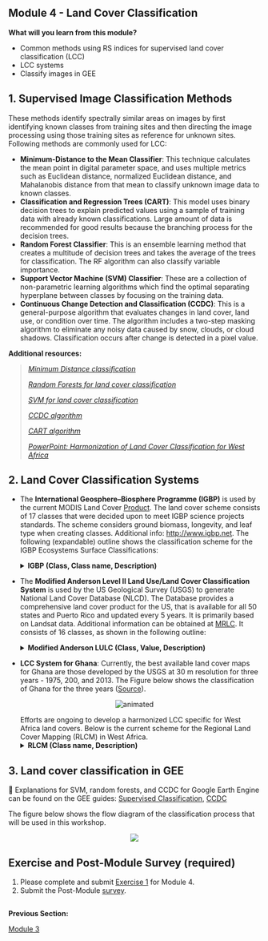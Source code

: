 ## Module 4 - Land Cover Classification
**What will you learn from this module?**
- Common methods using RS indices for supervised land cover classification (LCC)
- LCC systems
- Classify images in GEE 

## 1. Supervised Image Classification Methods
These methods identify spectrally similar areas on images by first identifying known classes from training sites and then directing the image processing using those training sites as reference for unknown sites. Following methods are commonly used for LCC:
- **Minimum-Distance to the Mean Classifier**: This technique calculates the mean point in digital parameter space, and uses multiple metrics such as Euclidean distance, normalized Euclidean distance, and Mahalanobis distance from that mean to classify unknown image data to known classes. 
- **Classification and Regression Trees (CART)**: This model uses binary decision trees to explain predicted values using a sample of training data with already known classifications. Large amount of data is recommended for good results because the branching process for the decision trees. 
- **Random Forest Classifier**: This is an ensemble learning method that creates a multitude of decision trees and takes the average of the trees for classification. The RF algorithm can also classify variable importance. 
- **Support Vector Machine (SVM) Classifier**: These are a collection of non-parametric learning algorithms which find the optimal separating hyperplane between classes by focusing on the training data. 
- **Continuous Change Detection and Classification (CCDC)**: This is a general-purpose algorithm that evaluates changes in land cover, land use, or condition over time. The algorithm includes a two-step masking algorithm to eliminate any noisy data caused by snow, clouds, or cloud shadows. Classification occurs after change is detected in a pixel value. 

<b>Additional resources: </b>
<blockquote>
 <p><cite><a href="https://docs.lib.purdue.edu/larstech/25/"rel="external">Minimum Distance classification</a></cite></p>
 <p><cite><a href="https://www.sciencedirect.com/science/article/pii/S0167865505002242"rel="external">Random Forests for land cover classification</a></cite></p>
 <p><cite><a href="https://www.tandfonline.com/doi/abs/10.1080/01431160110040323"rel="external">SVM for land cover classification</a></cite></p>
 <p><cite><a href="https://sites.bu.edu/measures/project-methods/change-detection-and-classification-algorithm/">CCDC algorithm</a></cite></p>
 <p><cite><a href="https://wiki.q-researchsoftware.com/wiki/Machine_Learning_-_Classification_And_Regression_Trees_(CART)">CART algorithm</a></cite></p>
 <p><cite><a href = "https://github.com/SERVIR-WA/GALUP/files/7573041/GALUP-GLanCE-Classification.pptx">PowerPoint: Harmonization of Land Cover Classification for West Africa</a></cite></p>
</blockquote>



## 2. Land Cover Classification Systems 
- The **International Geosphere–Biosphere Programme (IGBP)** is used by the current MODIS Land Cover [Product](https://modis.gsfc.nasa.gov/data/dataprod/mod12.php). The land cover scheme consists of 17 classes that were decided upon to meet IGBP science projects standards. The scheme considers ground biomass, longevity, and leaf type when creating classes. Additional info: http://www.igbp.net. The following (expandable) outline shows the classification scheme for the IGBP Ecosystems Surface Classifications:
 <ul>
 <details>
 <summary> <b> IGBP (Class, Class name, Description) </b> </summary>
 
1. **Evergreen needleleaf forests** - Lands dominated by needleleaf woody vegetation with a percent cover >60% and height exceeding 2m. Almost all trees remain green all year. Canopy is never without green foliage.
  
2. **Evergreen broadleaf forests** - Lands dominated by broadleaf woody vegetation with a percent cover >60% and height exceeding 2m. Almost all trees and shrubs remain green year-round. Canopy is never without green foliage.
  
3. **Deciduous needleleaf forests** - Lands dominated by woody vegetation with a percent cover >60% and height exceeding 2m. Consists of seasonal needleleaf tree communities with an annual cycle of leaf-on and leaf-off periods.
  
4. **Deciduous broadleaf forests** - Lands dominated by woody vegetation with a percent cover >60% and height exceeding 2m. Consists of broadleaf tree communities with an annual cycle of leaf-on and leaf-off periods
  
5. **Mixed forests** - Lands dominated by trees with a percent cover >60% and height exceeding 2m. Consists of tree communities with interspersed mixtures or mosaics of the other four forest types. None of the forest types exceeds 60% of landscape.
  
6. **Closed shrublands** Lands with woody vegetation less than 2m tall and with shrub canopy cover >60%. The shrub foliage can be either evergreen or deciduous.
  
7. **Open shrublands** - Lands with woody vegetation less than 2m tall and with shrub canopy cover between 10% and 60%. The shrub foliage can be either evergreen or deciduous.
  
8. **Woody savannas** - Lands with herbaceous and other understory systems, and with forest canopy cover between 30% and 60%. The forest cover height exceeds 2m.
  
9. **Savannas** - Lands with herbaceous and other understory systems, and with forest canopy cover between 10% and 30%. The forest cover height exceeds 2m.
  
10. **Grasslands** - Lands with herbaceous types of cover. Tree and shrub cover is less than 10%.
  
11. **Permanent wetlands** - Lands with a permanent mixture of water and herbaceous or woody vegetation. The vegetation can be present either in salt, brackish, or fresh water.
  
12. **Croplands** - Lands covered with temporary crops followed by harvest and a bare soil period (e.g., single and multiple cropping systems). Note that perennial woody crops will be classified as the appropriate forest or shrub land cover type.
  
13. **Urban and built-up lands** - Land covered by buildings and other man-made structures.
  
14. **Cropland/natural vegetation mosaics** - Lands with a mosaic of croplands, forests, shrubland, and grasslands in which no one component comprises more than 60% of the landscape.
  
15. **Snow and ice** - Lands under snow/ice cover throughout the year.
  
16. **Barren** - Lands with exposed soil, sand, rocks, or snow and never have more
than 10% vegetated cover during any time of the year.
  
17. **Water bodies** -  Oceans, seas, lakes, reservoirs, and rivers. Can be either fresh or saltwater bodies.
</details>
</ul>

- The **Modified Anderson Level II Land Use/Land Cover Classification System** is used by the US Geological Survey (USGS) to generate National Land Cover Database (NLCD). The Database provides a comprehensive land cover product for the US, that is available for all 50 states and Puerto Rico and updated every 5 years. It is primarily based on Landsat data. Additional information can be obtained at [MRLC](https://www.mrlc.gov/data/legends/national-land-cover-database-2019-nlcd2019-legend).  It consists of 16 classes, as shown in the following outline: 
<ul> 
<details>
  <summary> <b> Modified Anderson LULC (Class, Value, Description) </b> </summary>
  
   _Water_
  
   - 11	**Open Water** - areas of open water, generally with less than 25% cover of vegetation or soil.
   
   - 12	**Perennial Ice/Snow** - areas characterized by a perennial cover of ice and/or snow, generally greater than 25% of total cover.   
  
 _Developed_
 
  - 21	**Developed, Open Space** - areas with a mixture of some constructed materials, but mostly vegetation in the form of lawn grasses. Impervious surfaces account for less than 20% of total cover. These areas most commonly include large-lot single-family housing units, parks, golf courses, and vegetation planted in developed settings for recreation, erosion control, or aesthetic purposes.
   
  - 22	**Developed, Low Intensity** - areas with a mixture of constructed materials and vegetation. Impervious surfaces account for 20% to 49% percent of total cover. These areas most commonly include single-family housing units.
   
  - 23	**Developed, Medium Intensity** - areas with a mixture of constructed materials and vegetation. Impervious surfaces account for 50% to 79% of the total cover. These areas most commonly include single-family housing units.
   
  - 24	**Developed High Intensity** - highly developed areas where people reside or work in high numbers. Examples include apartment complexes, row houses and commercial/industrial. Impervious surfaces account for 80% to 100% of the total cover.
  

   _Barren_ 
 
   - 31	**Barren Land (Rock/Sand/Clay)** - areas of bedrock, desert pavement, scarps, talus, slides, volcanic material, glacial debris, sand dunes, strip mines, gravel pits and      other accumulations of earthen material. Generally, vegetation accounts for less than 15% of total cover.
  
 _Forest_
   
  - 41	**Deciduous Forest** - areas dominated by trees generally greater than 5 meters tall, and greater than 20% of total vegetation cover. More than 75% of the tree species shed - foliage simultaneously in response to seasonal change.
   
  - 42	**Evergreen Forest** - areas dominated by trees generally greater than 5 meters tall, and greater than 20% of total vegetation cover. More than 75% of the tree species maintain their leaves all year. Canopy is never without green foliage.
   
  - 43	**Mixed Forest** - areas dominated by trees generally greater than 5 meters tall, and greater than 20% of total vegetation cover. Neither deciduous nor evergreen species are greater than 75% of total tree cover.  

_Shrubland_
   
  - 51 **Dwarf Scrub** - Alaska only areas dominated by shrubs less than 20 centimeters tall with shrub canopy typically greater than 20% of total vegetation. This type is often co-associated with grasses, sedges, herbs, and non-vascular vegetation.
   
  - 52	**Shrub/Scrub** - areas dominated by shrubs; less than 5 meters tall with shrub canopy typically greater than 20% of total vegetation. This class includes true shrubs, young trees in an early successional stage or trees stunted from environmental conditions. 
 
 
 _Herbaceous_
   
  - 71	**Grassland/Herbaceous** - areas dominated by gramanoid or herbaceous vegetation, generally greater than 80% of total vegetation. These areas are not subject to intensive management such as tilling, but can be utilized for grazing.
   
  - 72	**Sedge/Herbaceous** - Alaska only areas dominated by sedges and forbs, generally greater than 80% of total vegetation. This type can occur with significant other grasses or other grass like plants, and includes sedge tundra, and sedge tussock tundra.
   
  - 73	**Lichens** - Alaska only areas dominated by fruticose or foliose lichens generally greater than 80% of total vegetation.
   
  - 74	**Moss** - Alaska only areas dominated by mosses, generally greater than 80% of total vegetation.  
  
 _Planted/Cultivated_
   
  - 81	**Pasture/Hay** - areas of grasses, legumes, or grass-legume mixtures planted for livestock grazing or the production of seed or hay crops, typically on a perennial cycle. Pasture/hay vegetation accounts for greater than 20% of total vegetation.
   
  - 82	**Cultivated Crops** - areas used for the production of annual crops, such as corn, soybeans, vegetables, tobacco, and cotton, and also perennial woody crops such as orchards and vineyards. Crop vegetation accounts for greater than 20% of total vegetation. This class also includes all land being actively tilled.   

_Wetlands_
   
  - 90	**Woody Wetlands**- areas where forest or shrubland vegetation accounts for greater than 20% of vegetative cover and the soil or substrate is periodically saturated with or covered with water.
   
  - 95	**Emergent Herbaceous Wetlands** - areas where perennial herbaceous vegetation accounts for greater than 80% of vegetative cover and the soil or substrate is periodically saturated with or covered with water.
  
</details>
</ul>

- **LCC System for Ghana**: Currently, the best available land cover maps for Ghana are those developed by the USGS at 30 m resolution for three years - 1975, 200, and 2013. The Figure below shows the classification of Ghana for the three years ([Source](https://eros.usgs.gov/westafrica/land-cover/land-use-land-cover-and-trends-ghana)). 
</p>
<p align="center">
  <img src="https://user-images.githubusercontent.com/87503837/142496834-09496d67-12e2-44a8-93bc-69001f5dbea9.gif" alt="animated" />
</p>
<ul>
 Efforts are ongoing to develop a harmonized LCC specific for West Africa land covers. Below is the current scheme for the Regional Land Cover Mapping (RLCM) in West Africa.
 <details>
<summary> <b> RLCM (Class name, Description) </b> </summary>
  
-	**Forêt / Forest** - dense, closed canopy formation of evergreen or semi-evergreen broadleaf vegetation with a multiple strata structure that includes scattered emergent trees. Upper stratum of trees over 30 m tall. Understory composed of evergreen or semievergreen shrubs; herbaceous cover is discontinuous.
-	**Forêt Galerie & Formation Ripicole / Gallery Forest & Riparian Forest** - forest formations forming a band or corridor of dense vegetation along permanent or temporary watercourses; generally closed canopy and similar in structure to forest; their width, extent, and luxuriance depend on the width, and depth of the valleys they follow, as well as the depth and dynamics of the water table. Riparian forest is similar in structure but is found bordering the edges of streams and rivers.
-	**Forêt Dégradée / Degraded Forest** - dense, evergreen broadleaf forest with closed or partially closed canopy whose integrity has been degraded by logging or other forms of exploitation. Degraded forest can also be immature forest, or forest in various stages of regrowth after disturbance. Trees 10 to 30 m tall.
-	**Forêt Claire / Woodland** - open formations of small to medium height trees; tree height over 10 m and tree cover generally between 50 and 75 percent; canopies are often contiguous, with open areas between trees; grass understory can be scattered to dense, often associated with other herbaceous plants.
-	**Forêt Marécageuse / Swamp Forest** - open to dense forests associated with temporarily or permanently waterlogged soils; these forests are generally found in natural depressions, seasonally inundated.
-	**Plantation** - regular stands of trees planted for the purpose of producing food, beverages, vegetable oils, raw materials for industry, wood, or for protection against wind and water erosion.
-	**Mangrove** - coastal forests of stilted shrubs or trees bordering the ocean or coastal estuaries, composed of one or several mangrove species. 
-	**Fourré / Thicket** - dense stand of shrubs, often thorny, forming generally impenetrable cover, with minimal or no herbaceous ground cover.
-	**Savane / Savanna** - herbaceous vegetation with mainly grasses that generally exceed 80 cm in height; dominated by annual and perennial grasses typically associated with the Sudan and Guinea zones; ground cover often consumed by annual fires; woody vegetation is usually present. The savanna class includes several major types or subclasses, based on density of shrubs and trees; the land use/land cover maps do not distinguish between shrub savanna, tree savanna, and wooded savanna; nevertheless, it is useful to define them:
-	**Savane Herbacée / Herbaceous Savanna** - continuous herbaceous ground cover; trees and shrubs normally absent; this class is represented on the land use / land cover maps.
-	**Savane Sahélienne / Sahelian Short Grass Savanna** - scattered trees and shrubs (or only shrubs) with a continuous herbaceous understory usually dominated by annual grasses generally associated with the Sahelian zone; woody cover between 1 and 25 percent.
-	**Bowé** – flat, open surfaces that generally occur as lateritic plateaus; the skeletal, ferruginous soils form a hardened, impenetrable surface, generally absent of woody vegetation, but supporting varying quantities of herbaceous cover during the rainy season.
-	**Steppe** - open, discontinuous herbaceous ground cover, often mixed with shrubs and trees; insufficient cover to carry fire; scattered annual grasses accompanied by widely spaced perennials. 
-	**Surfaces Sableuses / Sandy Area** – beach sand or shifting mounds of sand, formed by wind; active dunes.
-	**Terrains Rocheux / Rocky Land** - areas of rocky surfaces or outcrops, consisting of rocky peaks, batholiths, talus slopes, crest lines, cliffs, conglomerates, etc.
-	**Sols Dénudés / Bare Soil** - land with little or no vegetation cover, exposing the soil; examples include eroded slopes, gravesl plains, sebkhas, and badlands.
-	**Habitations / Settlements** - built up areas comprising human communities in a village, town or city.
-	**Zone de Culture / Agriculture** - cultivated areas, with crops dependent on rainfall.
-	**Cultures Irriguées / Irrigated Agriculture** - cultivated areas where crops receive water through an irrigation system to support their growth without relying on rainfall.
-	**Cultures des Bas-Fonds et de Décrue / Agriculture in Shallows and Recession** - cultivated areas in depressions or along river banks where crop development occurs as the waters recede during the dry season.
-	**Cultures et Jachères Sous Palmier à Huile / Cropland and Fallow with Oil Palms** - cultivated areas, with scattered oil palms in the fields; crops are mainly dependent on rainfall.
-	**Carrière / Open Mine** - open pit where rock material is mined
-	**Prairie Marécageuse – Vallée Inondable / Wetland – floodplain** - herbaceous or aquatic vegetation in permanent or semi-permanent wetlands and swamps.
-	**Plans D’eau / Water Bodies** - Any area with permanent or semipermanent surface water.
</details>
</ul>

## 3. Land cover classification in GEE  
:pushpin: Explanations for SVM, random forests, and CCDC for Google Earth Engine can be found on the GEE guides: [Supervised Classification](https://developers.google.com/earth-engine/guides/classification), [CCDC](https://gee-ccdc-tools.readthedocs.io/en/latest/) 

The figure below shows the flow diagram of the classification process that will be used in this workshop.
</p>

<p align="center">
  <img src="https://user-images.githubusercontent.com/84922404/142555956-2c22826e-671e-45bf-a6c7-68718c9cde28.png" />
</p>

## Exercise and Post-Module Survey (required)

1. Please complete and submit [Exercise 1](https://github.com/SERVIR-WA/GALUP/blob/master/training/2_rs/Exercises/M4_Exercise1.md) for Module 4.
2. Submit the Post-Module [survey](https://ufl.qualtrics.com/jfe/form/SV_6VxnjyVgVx04GuG). 




##
**Previous Section:**

<a href="module3.md" title="Module 3">Module 3</a>
